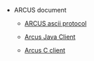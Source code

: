 - ARCUS document

  - [ARCUS ascii protocol](/arcus-server/ARCUS-Server-Ascii-Protocol/1.11/arcus-basic-concept.md)

  - [Arcus Java Client](/arcus-java-client/1.11/01-arcus-cloud-basics.md)

  - [Arcus C client](/arcus-c-client/1.10/01-arcus-cloud-basics.md)


